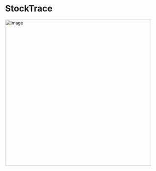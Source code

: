 # StockTrace
<img width="476" alt="image" src="https://github.com/XChen601/StockTrace/assets/72898664/d9490364-627a-47b7-8cdc-54e42cde98b8">
